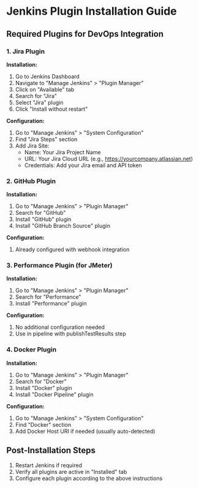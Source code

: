 # Jenkins Plugin Installation Guide

## Required Plugins for DevOps Integration

### 1. Jira Plugin
**Installation:**
1. Go to Jenkins Dashboard
2. Navigate to "Manage Jenkins" > "Plugin Manager"
3. Click on "Available" tab
4. Search for "Jira"
5. Select "Jira" plugin
6. Click "Install without restart"

**Configuration:**
1. Go to "Manage Jenkins" > "System Configuration"
2. Find "Jira Steps" section
3. Add Jira Site:
   - Name: Your Jira Project Name
   - URL: Your Jira Cloud URL (e.g., https://yourcompany.atlassian.net)
   - Credentials: Add your Jira email and API token

### 2. GitHub Plugin
**Installation:**
1. Go to "Manage Jenkins" > "Plugin Manager"
2. Search for "GitHub"
3. Install "GitHub" plugin
4. Install "GitHub Branch Source" plugin

**Configuration:**
1. Already configured with webhook integration

### 3. Performance Plugin (for JMeter)
**Installation:**
1. Go to "Manage Jenkins" > "Plugin Manager"
2. Search for "Performance"
3. Install "Performance" plugin

**Configuration:**
1. No additional configuration needed
2. Use in pipeline with publishTestResults step

### 4. Docker Plugin
**Installation:**
1. Go to "Manage Jenkins" > "Plugin Manager"
2. Search for "Docker"
3. Install "Docker" plugin
4. Install "Docker Pipeline" plugin

**Configuration:**
1. Go to "Manage Jenkins" > "System Configuration"
2. Find "Docker" section
3. Add Docker Host URI if needed (usually auto-detected)

## Post-Installation Steps
1. Restart Jenkins if required
2. Verify all plugins are active in "Installed" tab
3. Configure each plugin according to the above instructions

